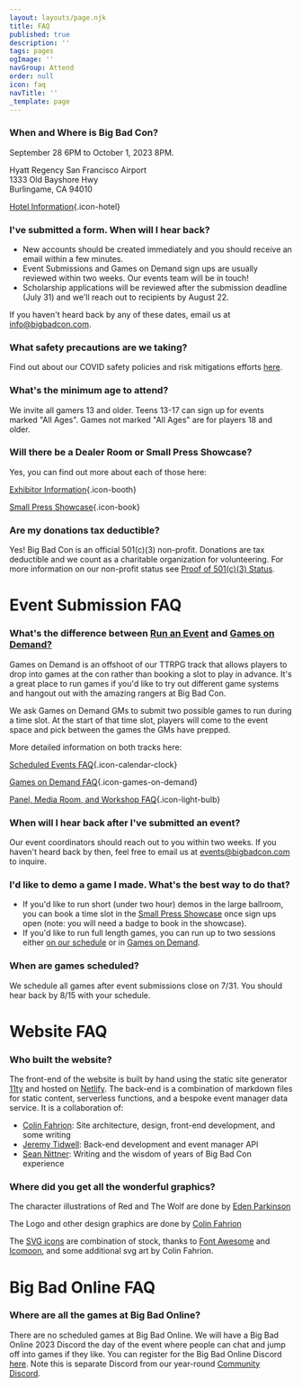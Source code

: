 ```yaml
---
layout: layouts/page.njk
title: FAQ
published: true
description: ''
tags: pages
ogImage: ''
navGroup: Attend
order: null
icon: faq
navTitle: ''
_template: page
---
```


### When and Where is Big Bad Con?

September 28 6PM to October 1, 2023 8PM.

Hyatt Regency San Francisco Airport\
1333 Old Bayshore Hwy\
Burlingame, CA 94010

<!--Big Bad Con Group Rate: $139/night ([booking link](https://www.hyatt.com/en-US/group-booking/SFOBU/G-BBC3)) -->

[Hotel Information](/hotel){.icon-hotel}

### I've submitted a form. When will I hear back?

* New accounts should be created immediately and you should receive an email within a few minutes.
* Event Submissions and Games on Demand sign ups are usually reviewed within two weeks. Our events team will be in touch!
* Scholarship applications will be reviewed after the submission deadline (July 31) and we'll reach out to recipients by August 22.

If you haven't heard back by any of these dates, email us at info@bigbadcon.com.

### What safety precautions are we taking?

Find out about our COVID safety policies and risk mitigations efforts [here](/public-health-policy).

### What's the minimum age to attend?

We invite all gamers 13 and older. Teens 13-17 can sign up for events marked "All Ages". Games not marked "All Ages" are for players 18 and older.

### Will there be a Dealer Room or Small Press Showcase?

Yes, you can find out more about each of those here:

[Exhibitor Information](/exhibitor-information){.icon-booth}

[Small Press Showcase](/small-press-showcase){.icon-book}

### Are my donations tax deductible?

Yes! Big Bad Con is an official 501(c)(3) non-profit. Donations are tax deductible and we count as a charitable organization for volunteering. For more information on our non-profit status see [Proof of 501(c)(3) Status](/non-profit).

# Event Submission FAQ

### What's the difference between [Run an Event](https://www.bigbadcon.com/run-an-event/) and [Games on Demand?](<> "https://www.bigbadcon.com/games-on-demand/")

Games on Demand is an offshoot of our TTRPG track that allows players to drop into games at the con rather than booking a slot to play in advance. It's a great place to run games if you'd like to try out different game systems and hangout out with the amazing rangers at Big Bad Con.

We ask Games on Demand GMs to submit two possible games to run during a time slot. At the start of that time slot, players will come to the event space and pick between the games the GMs have prepped.

More detailed information on both tracks here:

[Scheduled Events FAQ](https://www.bigbadcon.com/scheduled-events-faq/){.icon-calendar-clock}

[Games on Demand FAQ](/games-on-demand-how-it-works/){.icon-games-on-demand}

[Panel, Media Room, and Workshop FAQ](https://www.bigbadcon.com/panel-faq/){.icon-light-bulb}

### When will I hear back after I've submitted an event?

Our event coordinators should reach out to you within two weeks. If you haven't heard back by then, feel free to email us at events@bigbadcon.com to inquire.

### I'd like to demo a game I made. What's the best way to do that?

* If you'd like to run short (under two hour) demos in the large ballroom, you can book a time slot in the [Small Press Showcase](https://www.bigbadcon.com/small-press-showcase/) once sign ups open (note: you will need a badge to book in the showcase).
* If you'd like to run full length games, you can run up to two sessions either [on our schedule](https://www.bigbadcon.com/run-an-event/) or in [Games on Demand](https://www.bigbadcon.com/games-on-demand/).

### When are games scheduled?

We schedule all games after event submissions close on 7/31. You should hear back by 8/15 with your schedule.

# Website FAQ

### Who built the website?

The front-end of the website is built by hand using the static site generator [11ty](https://www.11ty.dev) and hosted on [Netlify](https://www.netlify.com). The back-end is a combination of markdown files for static content, serverless functions, and a bespoke event manager data service. It is a collaboration of:

* [Colin Fahrion](/staff/#colin-fahrion): Site architecture, design, front-end development, and some writing
* [Jeremy Tidwell](/staff/#jeremy-tidwell): Back-end development and event manager API
* [Sean Nittner](/staff/#sean-nittner): Writing and the wisdom of years of Big Bad Con experience

### Where did you get all the wonderful graphics?

The character illustrations of Red and The Wolf are done by [Eden Parkinson](https://eden-parkinson.com)

The Logo and other design graphics are done by [Colin Fahrion](/staff/#colin-fahrion)

The [SVG icons](/icons) are combination of stock, thanks to [Font Awesome](https://fontawesome.com/license) and [Icomoon](https://icomoon.io), and some additional svg art by Colin Fahrion.

# Big Bad Online FAQ

### Where are all the games at Big Bad Online?

There are no scheduled games at Big Bad Online. We will have a Big Bad Online 2023 Discord the day of the event where people can chat and jump off into games if they like. You can register for the Big Bad Online Discord [here](/register). Note this is separate Discord from our year-round [Community Discord](/community-discord).
